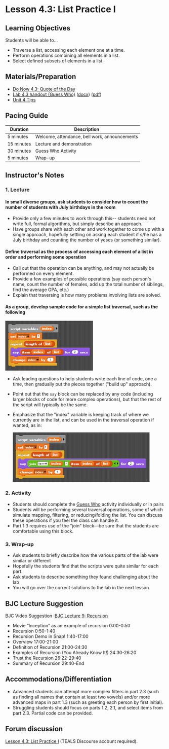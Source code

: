 # Lesson 4.3: List Practice I

## Learning Objectives

Students will be able to...

- Traverse a list, accessing each element one at a time.
- Perform operations combining all elements in a list.
- Select defined subsets of elements in a list.

## Materials/Preparation

- [Do Now 4.3: Quote of the Day](do_now_43.md)
- [Lab 4.3 handout (Guess Who)](lab_43.md) ([docx](https://github.com/TEALSK12/introduction-to-computer-science/raw/master/Unit%204%20Word/Lab%204.3%20Guess%20Who.docx)) ([pdf](https://github.com/TEALSK12/introduction-to-computer-science/raw/master/Unit%204%20PDF/Lab%204.3%20Guess%20Who.pdf))
- [Unit 4 Tips](unit_4_tips.md)

## Pacing Guide

| Duration   | Description                                   |
| ---------- | --------------------------------------------- |
| 5 minutes  | Welcome, attendance, bell work, announcements |
| 15 minutes | Lecture and demonstration                     |
| 30 minutes | Guess Who Activity                            |
| 5 minutes  | Wrap-up                                       |

## Instructor's Notes

### 1. Lecture

#### In small diverse groups, ask students to consider how to count the number of students with July birthdays in the room

- Provide only a few minutes to work through this-- students need not write full, formal algorithms, but simply describe an approach.
- Have groups share with each other and work together to come up with a single approach, hopefully settling on asking each student if s/he has a July birthday and counting the number of yeses (or something similar).

#### Define **traversal** as the process of accessing each element of a list in order and performing some operation

- Call out that the operation can be anything, and may not actually be performed on every element.
- Provide a few examples of possible operations (say each person's name, count the number of females, add up the total number of siblings, find the average GPA, etc.)
- Explain that traversing is how many problems involving lists are solved.

#### As a group, develop sample code for a simple list traversal, such as the following

![Simple List Traversal](simpleListTraversal.png)

- Ask leading questions to help students write each line of code, one a time, then gradually put the pieces together ("build up" approach).
- Point out that the `say` block can be replaced by any code (including larger blocks of code for more complex operations), but that the rest of the script will typically be the same.
- Emphasize that the "index" variable is keeping track of where we currently are in the list, and can be used in the traversal operation if wanted, as in:

  ![Use index In Loop Example](useIndexInLoop.png)

### 2.  Activity

- Students should complete the [Guess Who](lab_43.md) activity individually or in pairs
- Students will be performing several traversal operations, some of which simulate mapping, filtering, or reducing/folding the list.  You can discuss these operations if you feel the class can handle it.
- Part 1.3 requires use of the "join" block—be sure that the students are comfortable using this block.

### 3. Wrap-up

- Ask students to briefly describe how the various parts of the lab were similar or different
- Hopefully the students find that the scripts were quite similar for each part.
- Ask students to describe something they found challenging about the lab
- You will go over the correct solutions to the lab in the next lesson

## BJC Lecture Suggestion

BJC Video Suggestion :[BJC Lecture 9: Recursion](https://www.youtube.com/watch?v=JKn3nsfzBdA)

- Movie “Inception” as an example of recursion 0:00-0:50
- Recursion 0:50-1:40
- Recursion Demo in Snap! 1:40-17:00
- Overview 17:00-21:00
- Definition of Recursion 21:00-24:30
- Examples of Recursion (You Already Know It!) 24:30-26:20
- Trust the Recursion 26:22-29:40
- Summary of Recursion 29:40-End

## Accommodations/Differentiation

- Advanced students can attempt more complex filters in part 2.3 (such as finding all names that contain at least two vowels) and/or more advanced maps in part 1.3 (such as greeting each person by first initial).
- Struggling students should focus on parts 1.2, 2.1, and select items from part 2.3.  Partial code can be provided.

## Forum discussion

[Lesson 4.3: List Practice I](http://forums.tealsk12.org/c/intro-unit-4-lists/lesson-4-3-list-practice-i) (TEALS Discourse account required).
